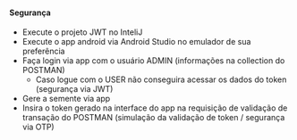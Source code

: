 #### Segurança

- Execute o projeto JWT no InteliJ
- Execute o app android via Android Studio no emulador de sua preferência
- Faça login via app com o usuário ADMIN (informações na collection do POSTMAN)
	- Caso logue com o USER não conseguira acessar os dados do token (segurança via JWT)
- Gere a semente via app
- Insira o token gerado na interface do app na requisição de validação de transação do POSTMAN (simulação da validação de token / segurança via OTP)